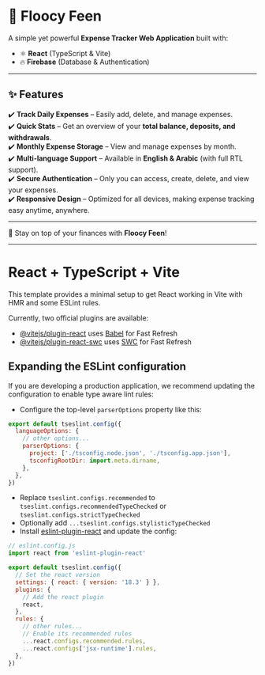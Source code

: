 # 💸 Floocy Feen  

A simple yet powerful **Expense Tracker Web Application** built with:  
- ⚛️ **React** (TypeScript & Vite)  
- 🔥 **Firebase** (Database & Authentication)  

---

## ✨ Features  
✔️ **Track Daily Expenses** – Easily add, delete, and manage expenses.  
✔️ **Quick Stats** – Get an overview of your **total balance, deposits, and withdrawals**.  
✔️ **Monthly Expense Storage** – View and manage expenses by month.  
✔️ **Multi-language Support** – Available in **English & Arabic** (with full RTL support).  
✔️ **Secure Authentication** – Only you can access, create, delete, and view your expenses.  
✔️ **Responsive Design** – Optimized for all devices, making expense tracking easy anytime, anywhere.  

---

🚀 Stay on top of your finances with **Floocy Feen**!

---

# React + TypeScript + Vite

This template provides a minimal setup to get React working in Vite with HMR and some ESLint rules.

Currently, two official plugins are available:

- [@vitejs/plugin-react](https://github.com/vitejs/vite-plugin-react/blob/main/packages/plugin-react/README.md) uses [Babel](https://babeljs.io/) for Fast Refresh
- [@vitejs/plugin-react-swc](https://github.com/vitejs/vite-plugin-react-swc) uses [SWC](https://swc.rs/) for Fast Refresh

## Expanding the ESLint configuration

If you are developing a production application, we recommend updating the configuration to enable type aware lint rules:

- Configure the top-level `parserOptions` property like this:

```js
export default tseslint.config({
  languageOptions: {
    // other options...
    parserOptions: {
      project: ['./tsconfig.node.json', './tsconfig.app.json'],
      tsconfigRootDir: import.meta.dirname,
    },
  },
})
```

- Replace `tseslint.configs.recommended` to `tseslint.configs.recommendedTypeChecked` or `tseslint.configs.strictTypeChecked`
- Optionally add `...tseslint.configs.stylisticTypeChecked`
- Install [eslint-plugin-react](https://github.com/jsx-eslint/eslint-plugin-react) and update the config:

```js
// eslint.config.js
import react from 'eslint-plugin-react'

export default tseslint.config({
  // Set the react version
  settings: { react: { version: '18.3' } },
  plugins: {
    // Add the react plugin
    react,
  },
  rules: {
    // other rules...
    // Enable its recommended rules
    ...react.configs.recommended.rules,
    ...react.configs['jsx-runtime'].rules,
  },
})
```

